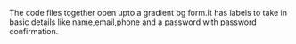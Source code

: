 The code files together open upto a gradient bg form.It has labels to take in basic details like name,email,phone and a password with password confirmation.
